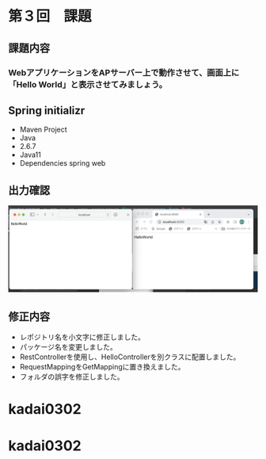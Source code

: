 # 第３回　課題
## 課題内容
### WebアプリケーションをAPサーバー上で動作させて、画面上に「Hello World」と表示させてみましょう。
## Spring initializr
- Maven Project
- Java
- 2.6.7
- Java11
- Dependencies spring web
## 出力確認
![](BrowserCheck/screenshot.png)

## 修正内容
- レポジトリ名を小文字に修正しました。
- パッケージ名を変更しました。
- RestControllerを使用し、HelloControllerを別クラスに配置しました。
- RequestMappingをGetMappingに置き換えました。
- フォルダの誤字を修正しました。
# kadai0302
# kadai0302
